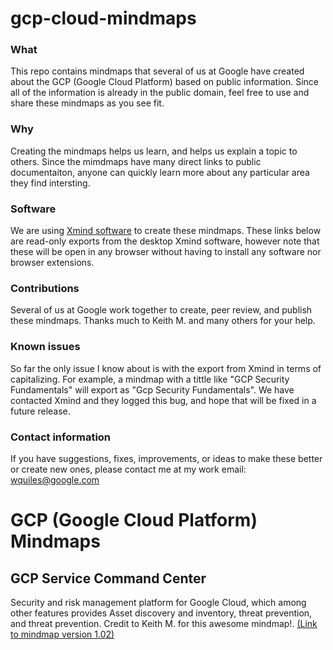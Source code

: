 # gcp-cloud-mindmaps

### What
This repo contains mindmaps that several of us at Google have created about the GCP (Google Cloud Platform) based on public information. Since all of the information is already in the public domain, feel free to use and share these mindmaps as you see fit.

### Why
Creating the mindmaps helps us learn, and helps us explain a topic to others.  Since the mimdmaps have many direct links to public documentaiton, anyone can quickly learn more about any particular area they find intersting.  

### Software
We are using [Xmind software](https://www.xmind.app/) to create these mindmaps. These links below are read-only exports from the desktop Xmind software, however note that these will be open in any browser without having to install any software nor browser extensions.

### Contributions
Several of us at Google work together to create, peer review, and publish these mindmaps.  Thanks much to Keith M. and many others for your help.

### Known issues
So far the only issue I know about is with the export from Xmind in terms of capitalizing. For example, a mindmap with a tittle like "GCP Security Fundamentals" will export as "Gcp Security Fundamentals". We have contacted Xmind and they logged this bug, and hope that will be fixed in a future release.

### Contact information
If you have suggestions, fixes, improvements, or ideas to make these better or create new ones, please contact me at my work email: wquiles@google.com


# GCP (Google Cloud Platform) Mindmaps

## GCP Service Command Center
Security and risk management platform for Google Cloud, which among other features provides Asset discovery and inventory, threat prevention, and threat prevention. Credit to Keith M. for this awesome mindmap!.
[(Link to mindmap version 1.02)](https://xmind.app/m/6Z2WP3/)




